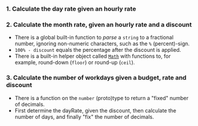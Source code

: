### 1. Calculate the day rate given an hourly rate

### 2. Calculate the month rate, given an hourly rate and a discount

- There is a global built-in function to _parse_ a `string` to a fractional
  number, ignoring non-numeric characters, such as the `%` (percent)-sign.
- `100% - discount` equals the percentage after the discount is applied.
- There is a built-in helper object called [`Math`][ref-math-object] with
  functions to, for example, round-down (`floor`) or round-up (`ceil`).

[ref-math-object]: https://developer.mozilla.org/en-US/docs/Web/JavaScript/Reference/Global_Objects/Math

### 3. Calculate the number of workdays given a budget, rate and discount

- There is a function on the `number` (proto)type to return a "fixed" number of
  decimals.
- First determine the dayRate, given the discount, then calculate the number of
  days, and finally "fix" the number of decimals.
